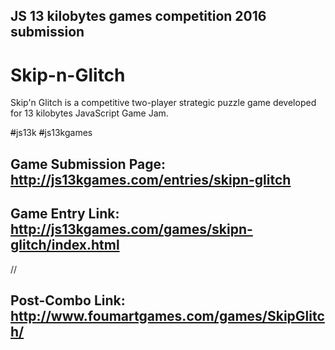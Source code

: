## JS 13 kilobytes games competition 2016 submission

# Skip-n-Glitch

Skip'n Glitch is a competitive two-player strategic puzzle game developed for 13 kilobytes JavaScript Game Jam.

~~#~~js13k ~~#~~js13kgames



## Game Submission Page: http://js13kgames.com/entries/skipn-glitch

## Game Entry Link: http://js13kgames.com/games/skipn-glitch/index.html

//

## Post-Combo Link: http://www.foumartgames.com/games/SkipGlitch/
